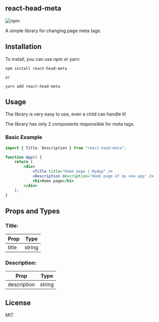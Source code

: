 ## react-head-meta

![npm](https://img.shields.io/npm/dm/react-head-meta?label=npm%20downloads)

A simple library for changing page meta tags.

## Installation

To install, you can use npm or yarn:

```
npm install react-head-meta

or

yarn add react-head-meta
```

## Usage

The library is very easy to use, even a child can handle it!

The library has only 2 components responsible for meta tags.

### Basic Example

```jsx
import { Title, Description } from "react-head-meta";

function App() {
	return (
		<div>
			<Title title="Home page | MyApp" />
			<Description description="Home page of my new app" />
			<h1>Home page</h1>
		</div>
	);
}
```

## Props and Types

### Title:

| Prop  | Type   |
| ----- | ------ |
| title | string |

### Description:

| Prop        | Type   |
| ----------- | ------ |
| description | string |

## License

MIT
